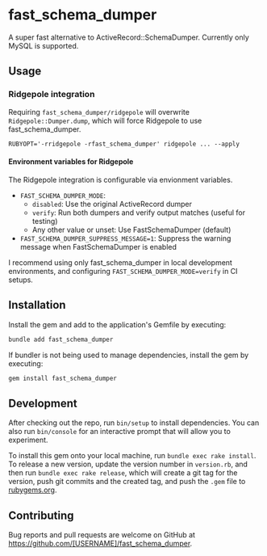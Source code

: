 # fast_schema_dumper

A super fast alternative to ActiveRecord::SchemaDumper. Currently only MySQL is supported.

## Usage

### Ridgepole integration

Requiring `fast_schema_dumper/ridgepole` will overwrite `Ridgepole::Dumper.dump`, which will force Ridgepole to use fast_schema_dumper.

```
RUBYOPT='-rridgepole -rfast_schema_dumper' ridgepole ... --apply
```

#### Environment variables for Ridgepole

The Ridgepole integration is configurable via envionment variables.

- `FAST_SCHEMA_DUMPER_MODE`:
  - `disabled`: Use the original ActiveRecord dumper
  - `verify`: Run both dumpers and verify output matches (useful for testing)
  - Any other value or unset: Use FastSchemaDumper (default)
- `FAST_SCHEMA_DUMPER_SUPPRESS_MESSAGE=1`: Suppress the warning message when FastSchemaDumper is enabled

I recommend using only fast_schema_dumper in local development environments, and configuring `FAST_SCHEMA_DUMPER_MODE=verify` in CI setups.


## Installation

Install the gem and add to the application's Gemfile by executing:

```bash
bundle add fast_schema_dumper
```

If bundler is not being used to manage dependencies, install the gem by executing:

```bash
gem install fast_schema_dumper
```

## Development

After checking out the repo, run `bin/setup` to install dependencies. You can also run `bin/console` for an interactive prompt that will allow you to experiment.

To install this gem onto your local machine, run `bundle exec rake install`. To release a new version, update the version number in `version.rb`, and then run `bundle exec rake release`, which will create a git tag for the version, push git commits and the created tag, and push the `.gem` file to [rubygems.org](https://rubygems.org).

## Contributing

Bug reports and pull requests are welcome on GitHub at https://github.com/[USERNAME]/fast_schema_dumper.
